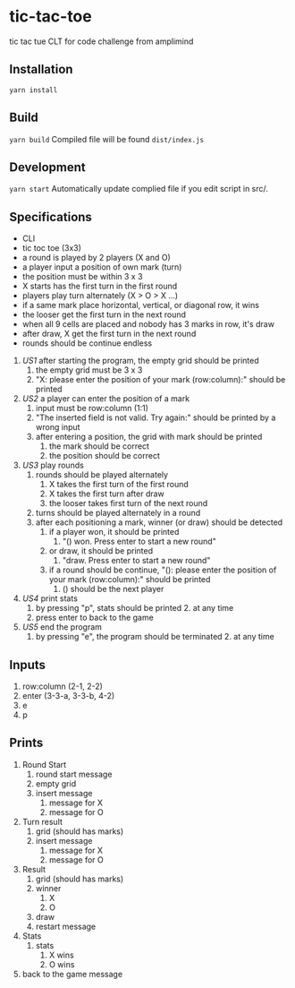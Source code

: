 # tic-tac-toe
tic tac tue CLT for code challenge from amplimind


## Installation
`yarn install`

## Build
`yarn build`
Compiled file will be found `dist/index.js`

## Development
`yarn start`
Automatically update complied file if you edit script in src/.

## Specifications
* CLI
* tic toc toe (3x3)
* a round is played by 2 players (X and O)
* a player input a position of own mark (turn)
* the position must be within 3 x 3
* X starts has the first turn in the first round
* players play turn alternately (X > O > X ...)
* if a same mark place horizontal, vertical, or diagonal row, it wins
* the looser get the first turn in the next round
* when all 9 cells are placed and nobody has 3 marks in row, it's draw
* after draw, X get the first turn in the next round
* rounds should be continue endless

1. *US1* after starting the program, the empty grid should be printed
	1. the empty grid must be 3 x 3
	2. "X: please enter the position of your mark (row:column):" should be printed
2. *US2* a player can enter the position of a mark
	1. input must be row:column (1:1)
	2. "The inserted field is not valid. Try again:" should be printed by a wrong input
	3. after entering a position, the grid with mark should be printed
		1. the mark should be correct
		2. the position should be correct
3. *US3* play rounds
	1. rounds should be played alternately
		1. X takes the first turn of the first round
		1. X takes the first turn after draw
		2. the looser takes first turn of the next round
	2. turns should be played alternately in a round
	3. after each positioning a mark, winner (or draw) should be detected
		1. if a player won, it should be printed
			1. "() won. Press enter to start a new round"
		2. or draw, it should be printed
			1. "draw. Press enter to start a new round"
		3. if a round should be continue, "(): please enter the position of your mark (row:column):" should be printed
			1. () should be the next player
4. *US4* print stats
	1. by pressing "p", stats should be printed
		2. at any time
	2. press enter to back to the game
4. *US5* end the program
	1. by pressing "e", the program should be terminated
		2. at any time


## Inputs
1. row:column (2-1, 2-2)
2. enter (3-3-a, 3-3-b, 4-2)
3. e
4. p

## Prints
1. Round Start
	1. round start message
	2. empty grid
	3. insert message
		1. message for X
		2. message for O
2. Turn result
	1. grid (should has marks)
	3. insert message
		1. message for X
		2. message for O
3. Result
	1. grid (should has marks)
	2. winner
		1. X
		2. O
	3. draw
	4. restart message
4. Stats
	1. stats
		1. X wins
		2. O wins
  2. back to the game message